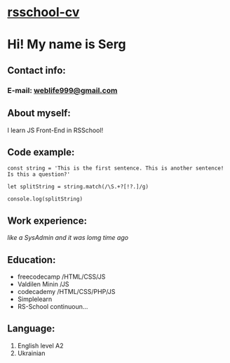 # [rsschool-cv](https://somik9.github.io/rsschool-cv/cv)

# Hi! My name is Serg

## Contact info:
### E-mail: weblife999@gmail.com

## About myself:

I learn JS Front-End in RSSchool!

## Code example:

```
const string = 'This is the first sentence. This is another sentence! Is this a question?'

let splitString = string.match(/\S.+?[!?.]/g)

console.log(splitString)
```
## Work experience:
_like a SysAdmin and it was lomg time ago_

## Education:

* freecodecamp /HTML/CSS/JS
* Valdilen Minin /JS
* codecademy /HTML/CSS/PHP/JS
* Simplelearn 
* RS-School continuoun...

## Language:
1. English level A2
2. Ukrainian 


